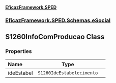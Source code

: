 #### [EficazFramework.SPED](EficazFrameworkSPED.md 'EficazFramework SPED')
### [EficazFramework.SPED.Schemas.eSocial](EficazFramework.SPED.Schemas.eSocial.md 'EficazFramework.SPED.Schemas.eSocial')

## S1260InfoComProducao Class
### Properties

| Name | Type | |
| :--- | :---: | :--- |
| ideEstabel | `S1260IdeEstabelecimento` |  |

